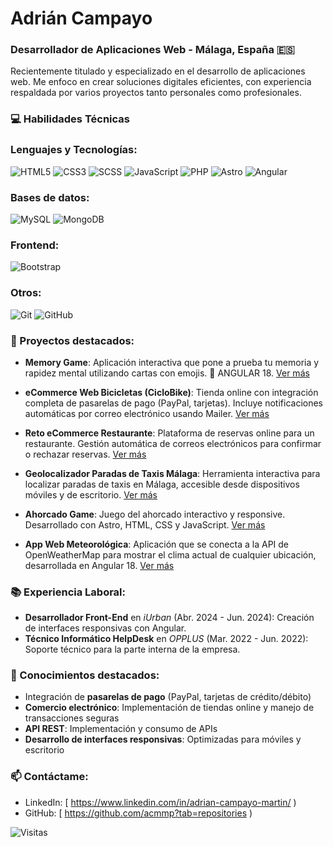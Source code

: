 # Adrián Campayo
### Desarrollador de Aplicaciones Web - Málaga, España 🇪🇸

Recientemente titulado y especializado en el desarrollo de aplicaciones web. Me enfoco en crear soluciones digitales eficientes, con experiencia respaldada por varios proyectos tanto personales como profesionales.

### 💻 Habilidades Técnicas 

### Lenguajes y Tecnologías:
![HTML5](https://img.shields.io/badge/HTML5-E34F26?style=for-the-badge&logo=html5&logoColor=white)
![CSS3](https://img.shields.io/badge/CSS3-1572B6?style=for-the-badge&logo=css3&logoColor=white)
![SCSS](https://img.shields.io/badge/SCSS-CC6699?style=for-the-badge&logo=sass&logoColor=white)
![JavaScript](https://img.shields.io/badge/JavaScript-F7DF1E?style=for-the-badge&logo=javascript&logoColor=black)
![PHP](https://img.shields.io/badge/PHP-777BB4?style=for-the-badge&logo=php&logoColor=white)
![Astro](https://img.shields.io/badge/Astro-FF5D01?style=for-the-badge&logo=astro&logoColor=white)
![Angular](https://img.shields.io/badge/Angular-DD0031?style=for-the-badge&logo=angular&logoColor=white)

### Bases de datos:
![MySQL](https://img.shields.io/badge/MySQL-4479A1?style=for-the-badge&logo=mysql&logoColor=white)
![MongoDB](https://img.shields.io/badge/MongoDB-47A248?style=for-the-badge&logo=mongodb&logoColor=white)

### Frontend:
![Bootstrap](https://img.shields.io/badge/Bootstrap-563D7C?style=for-the-badge&logo=bootstrap&logoColor=white)

### Otros:
![Git](https://img.shields.io/badge/Git-F05032?style=for-the-badge&logo=git&logoColor=white)
![GitHub](https://img.shields.io/badge/GitHub-181717?style=for-the-badge&logo=github&logoColor=white)


### 🚀 Proyectos destacados:
- **Memory Game**:  Aplicación interactiva que pone a prueba tu memoria y rapidez mental utilizando cartas con emojis. 🚀 ANGULAR 18. [Ver más](https://github.com/acmmp/memory-game)
  
- **eCommerce Web Bicicletas (CicloBike)**: Tienda online con integración completa de pasarelas de pago (PayPal, tarjetas). Incluye notificaciones automáticas por correo electrónico usando Mailer. [Ver más](https://github.com/acmmp/Ciclobike-Ecommerce)

- **Reto eCommerce Restaurante**: Plataforma de reservas online para un restaurante. Gestión automática de correos electrónicos para confirmar o rechazar reservas. [Ver más](https://github.com/acmmp/Proyecto-Cocina-Kutral)

- **Geolocalizador Paradas de Taxis Málaga**: Herramienta interactiva para localizar paradas de taxis en Málaga, accesible desde dispositivos móviles y de escritorio. [Ver más](https://github.com/acmmp/Geolocalizacion-paradas-taxis-MALAGA-)

- **Ahorcado Game**: Juego del ahorcado interactivo y responsive. Desarrollado con Astro, HTML, CSS y JavaScript. [Ver más](https://github.com/acmmp/juego-ahorcado.game)

- **App Web Meteorológica**: Aplicación que se conecta a la API de OpenWeatherMap para mostrar el clima actual de cualquier ubicación, desarrollada en Angular 18. [Ver más](https://github.com/acmmp/WheatherTemp)

### 📚 Experiencia Laboral:
- **Desarrollador Front-End** en *iUrban* (Abr. 2024 - Jun. 2024): Creación de interfaces responsivas con Angular.
- **Técnico Informático HelpDesk** en *OPPLUS* (Mar. 2022 - Jun. 2022): Soporte técnico para la parte interna de la empresa.

### 🎯 Conocimientos destacados:
- Integración de **pasarelas de pago** (PayPal, tarjetas de crédito/débito)
- **Comercio electrónico**: Implementación de tiendas online y manejo de transacciones seguras
- **API REST**: Implementación y consumo de APIs
- **Desarrollo de interfaces responsivas**: Optimizadas para móviles y escritorio

### 📫 Contáctame:
- LinkedIn: [ https://www.linkedin.com/in/adrian-campayo-martin/ )
- GitHub: [   https://github.com/acmmp?tab=repositories  )






![Visitas](https://komarev.com/ghpvc/?username=adriancampayo&label=Visitas&color=blue&style=flat)
